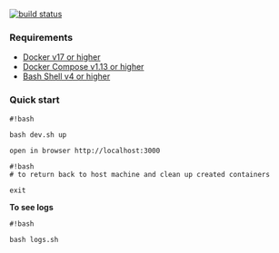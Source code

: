 [![build status](https://moiden.com/dmoiseenko/wen/badges/master/build.svg)](https://moiden.com/dmoiseenko/wen/commits/master)

### Requirements ###

* [Docker v17 or higher](https://www.docker.com/community-edition)
* [Docker Compose v1.13 or higher](https://docs.docker.com/compose/)
* [Bash Shell v4 or higher](https://www.gnu.org/software/bash/) 


### Quick start ###

```
#!bash

bash dev.sh up
```

```
open in browser http://localhost:3000
```

```
#!bash
# to return back to host machine and clean up created containers

exit
```

**To see logs**

```
#!bash

bash logs.sh
```